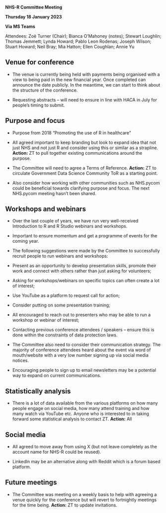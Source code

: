 **NHS-R Committee Meeting**

**Thursday 18 January 2023**

**Via MS Teams**

Attendees: Zoë Turner (Chair); Bianca O’Mahoney (notes); Stewart Loughlin; Thomas Jemmett; Lynda Howard; Pablo Leon Rodenas; Joseph Wilson; Stuart Howard; Neil Bray; Mia Hatton; Ellen Coughlan; Annie Yu

## Venue for conference

* The venue is currently being held with payments being organised with a view to being paid in the new financial year. Once completed can announce the date publicly. In the meantime, we can start to think about the structure of the conference.

* Requesting abstracts – will need to ensure in line with HACA in July for people’s timing to submit.

## Purpose and focus

* Purpose from 2018 “Promoting the use of R in healthcare”

* All agreed important to keep branding but look to expand idea that not just NHS and not just R and consider using this or similar as a strapline. **Action:** ZT to pull together existing communications around the purpose.

* The Committee will need to agree a Terms of Reference. **Action:** ZT to circulate Government Data Science Community ToR as a starting point.

* Also consider how working with other communities such as NHS.pycom could be beneficial towards clarifying purpose and focus. The next NHS.pycom meeting hasn’t been shared.

## Workshops and webinars

* Over the last couple of years, we have run very well-received Introduction to R and R Studio webinars and workshops.

* Important to ensure momentum and get a programme of events for the coming year.

* The following suggestions were made by the Committee to successfully recruit people to run webinars and workshops:

* Present as an opportunity to develop presentation skills, promote their work and connect with others rather than just asking for volunteers;

* Asking for workshops/webinars on specific topics can often create a lot of interest;

* Use YouTube as a platform to request call for action;

* Consider putting on some presentation training;

* All encouraged to reach out to presenters who may be able to run a workshop or webinar of interest;

* Contacting previous conference attendees / speakers – ensure this is done within the constraints of data protection laws.

* The Committee also need to consider their communication strategy. The majority of conference attendees heard about the event via word of mouth/website with a very low number signing up via social media notices.

* Encouraging people to sign up to email newsletters may be a potential way to expand on current communications.

## Statistically analysis

* There is a lot of data available from the various platforms on how many people engage on social media, how many attend training and how many watch via YouTube etc. Anyone who is interested to in taking forward some statistical analysis to contact ZT. **Action:** All

## Social media

* All agreed to move away from using X (but not leave completely as the account name for NHS-R could be reused).

* LinkedIn may be an alternative along with Reddit which is a forum based platform.

## Future meetings

* The Committee was meeting on a weekly basis to help with agreeing a venue quickly for the conference but will revert to fortnightly meetings for the time being. **Action:** ZT to update invitations.
